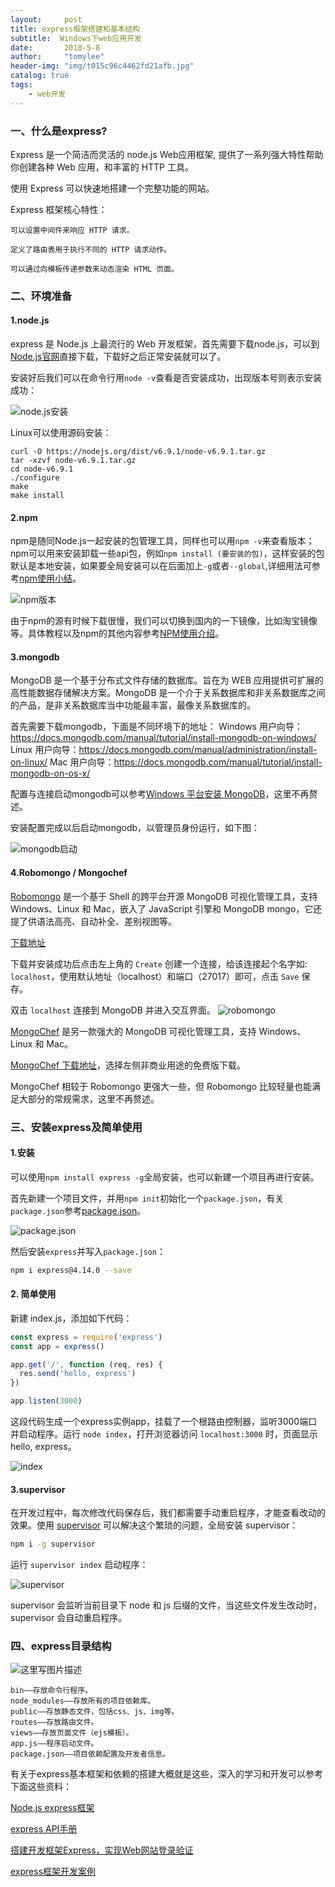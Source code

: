```yaml
---
layout:     post
title: express框架搭建和基本结构
subtitle:  Windows下web应用开发
date:       2018-5-8
author:     "tomylee"
header-img: "img/t015c96c4462fd21afb.jpg"
catalog: true
tags:
    - web开发
---
```


### 一、什么是express?
Express 是一个简洁而灵活的 node.js Web应用框架, 提供了一系列强大特性帮助你创建各种 Web 应用，和丰富的 HTTP 工具。

使用 Express 可以快速地搭建一个完整功能的网站。

Express 框架核心特性：

```
可以设置中间件来响应 HTTP 请求。

定义了路由表用于执行不同的 HTTP 请求动作。

可以通过向模板传递参数来动态渲染 HTML 页面。
```

### 二、环境准备

#### 1.node.js

express 是 Node.js 上最流行的 Web 开发框架，首先需要下载node.js，可以到[Node.js官网](https://nodejs.org/en/)直接下载，下载好之后正常安装就可以了。

安装好后我们可以在命令行用`node -v`查看是否安装成功，出现版本号则表示安装成功：

![node.js安装](https://img-blog.csdn.net/20180508095023294)

Linux可以使用源码安装：

```
curl -O https://nodejs.org/dist/v6.9.1/node-v6.9.1.tar.gz
tar -xzvf node-v6.9.1.tar.gz
cd node-v6.9.1
./configure
make
make install
```

#### 2.npm

npm是随同Node.js一起安装的包管理工具，同样也可以用`npm -v`来查看版本；
npm可以用来安装卸载一些api包，例如`npm install (要安装的包)`，这样安装的包默认是本地安装，如果要全局安装可以在后面加上`-g`或者`--global`,详细用法可参考[npm使用小结](http://www.cnblogs.com/jingmoxukong/p/6228358.html)。


![npm版本](https://img-blog.csdn.net/20180508095634510)

由于npm的源有时候下载很慢，我们可以切换到国内的一下镜像，比如淘宝镜像等。具体教程以及npm的其他内容参考[NPM使用介绍](http://www.runoob.com/nodejs/nodejs-npm.html)。

#### 3.mongodb 
MongoDB 是一个基于分布式文件存储的数据库。旨在为 WEB 应用提供可扩展的高性能数据存储解决方案。MongoDB 是一个介于关系数据库和非关系数据库之间的产品，是非关系数据库当中功能最丰富，最像关系数据库的。

首先需要下载mongodb，下面是不同环境下的地址：
Windows 用户向导：https://docs.mongodb.com/manual/tutorial/install-mongodb-on-windows/
Linux 用户向导：https://docs.mongodb.com/manual/administration/install-on-linux/
Mac 用户向导：https://docs.mongodb.com/manual/tutorial/install-mongodb-on-os-x/

配置与连接启动mongodb可以参考[Windows 平台安装 MongoDB](http://www.runoob.com/mongodb/mongodb-window-install.html)，这里不再赘述。

安装配置完成以后启动mongodb，以管理员身份运行，如下图：

![mongodb启动](https://img-blog.csdn.net/20180508100633131)

#### 4.Robomongo / Mongochef

[Robomongo](https://robomongo.org/) 是一个基于 Shell 的跨平台开源 MongoDB 可视化管理工具，支持 Windows、Linux 和 Mac，嵌入了 JavaScript 引擎和 MongoDB mongo，它还提了供语法高亮、自动补全、差别视图等。

[下载地址](https://robomongo.org/download)

下载并安装成功后点击左上角的 `Create` 创建一个连接，给该连接起个名字如: `localhost`，使用默认地址（localhost）和端口（27017）即可，点击 `Save` 保存。

双击 `localhost` 连接到 MongoDB 并进入交互界面。
![robomongo](https://img-blog.csdn.net/20180508100757197)

[MongoChef](http://3t.io/mongochef/) 是另一款强大的 MongoDB 可视化管理工具，支持 Windows、Linux 和 Mac。

[MongoChef 下载地址](http://3t.io/mongochef/#mongochef-download-compare)，选择左侧非商业用途的免费版下载。

MongoChef 相较于 Robomongo 更强大一些，但 Robomongo 比较轻量也能满足大部分的常规需求，这里不再赘述。

### 三、安装express及简单使用

#### 1.安装

可以使用`npm install express -g`全局安装，也可以新建一个项目再进行安装。

首先新建一个项目文件，并用`npm init`初始化一个`package.json`，有关`package.json`参考[package.json](https://github.com/nswbmw/N-blog/blob/master/book/2.5%20package.json.md)。

![package.json](https://img-blog.csdn.net/20180508103253338)

然后安装`express`并写入`package.json`：

```sh
npm i express@4.14.0 --save 
```

#### 2. 简单使用

新建 index.js，添加如下代码：

```js
const express = require('express')
const app = express()

app.get('/', function (req, res) {
  res.send('hello, express')
})

app.listen(3000)
```

这段代码生成一个express实例app，挂载了一个根路由控制器，监听3000端口并启动程序。运行 `node index`，打开浏览器访问 `localhost:3000` 时，页面显示hello, express。

![index](https://img-blog.csdn.net/20180508104038352)

#### 3.supervisor

在开发过程中，每次修改代码保存后，我们都需要手动重启程序，才能查看改动的效果。使用 [supervisor](https://www.npmjs.com/package/supervisor) 可以解决这个繁琐的问题，全局安装 supervisor：

```sh
npm i -g supervisor
```

运行 `supervisor index` 启动程序：

![supervisor](https://img-blog.csdn.net/2018050810390284)

supervisor 会监听当前目录下 node 和 js 后缀的文件，当这些文件发生改动时，supervisor 会自动重启程序。

### 四、express目录结构

![这里写图片描述](https://img-blog.csdn.net/2018050810421167)

```
bin——存放命令行程序。
node_modules——存放所有的项目依赖库。
public——存放静态文件，包括css、js、img等。
routes——存放路由文件。
views——存放页面文件（ejs模板）。
app.js——程序启动文件。
package.json——项目依赖配置及开发者信息。
```

有关于express基本框架和依赖的搭建大概就是这些，深入的学习和开发可以参考下面这些资料：

[Node.js express框架](http://www.runoob.com/nodejs/nodejs-express-framework.html)

[express API手册](http://www.expressjs.com.cn/4x/api.html)

[搭建开发框架Express，实现Web网站登录验证](https://blog.csdn.net/keliyxyz/article/details/51956814)

[express框架开发案例](http://www.cnblogs.com/ssqqhh/p/6289690.html)


